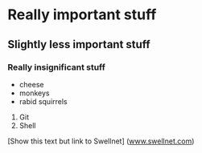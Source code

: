 # Really important stuff
## Slightly less important stuff
### Really insignificant stuff

- cheese
- monkeys
- rabid squirrels

1. Git
2. Shell

[Show this text but link to Swellnet] (www.swellnet.com)

